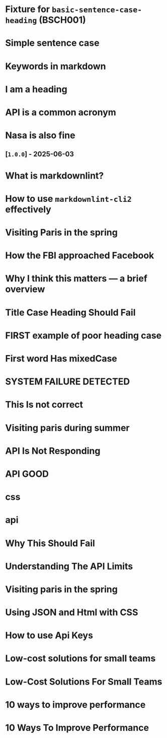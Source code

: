 <!-- markdownlint-disable MD041 MD007 MD032 -->
<!--
 * Test fixture for the sentence-case-heading (SC001) custom markdownlint rule
 *
 * This file contains examples of both valid and invalid markdown headings according to the
 * sentence case rule. Each heading is annotated with an HTML comment indicating whether it
 * should pass (✅) or fail (❌) the rule check.
 *
 * The sentence case rule requires:
 *
 * * First word capitalized
 * * All other words lowercase (except acronyms ≤ 4 letters and the pronoun "I")
 * * No all-caps headings
 *
 * Annotations:
 *
 * * ✅ = This heading should PASS the rule check (no violations)
 * * ❌ = This heading should FAIL the rule check (rule should report a violation)
 -->

<!-- markdownlint-disable MD025 -->

<!-- 
NOTE: The sentence-case-heading rule violations in this file are INTENTIONAL.
They are used to test the custom rule's ability to detect various heading case issues.
-->

# Fixture for `basic-sentence-case-heading` (BSCH001) <!-- ✅ -->

# Simple sentence case <!-- ✅ -->

# Keywords in markdown <!-- ✅ -->

# I am a heading <!-- ✅ -->

# API is a common acronym <!-- ✅ -->

# Nasa is also fine <!-- ✅ -->

## [`1.0.0`] - 2025-06-03 <!-- ✅ -->

# What is markdownlint? <!-- ✅ -->

# How to use `markdownlint-cli2` effectively <!-- ✅ -->

# Visiting Paris in the spring <!-- ✅ -->

# How the FBI approached Facebook <!-- ✅ -->

# Why I think this matters — a brief overview <!-- ✅ -->

# Title Case Heading Should Fail <!-- ❌ -->

# FIRST example of poor heading case <!-- ❌ -->

# First word Has mixedCase <!-- ❌ -->

# SYSTEM FAILURE DETECTED <!-- ❌ -->

# This Is not correct <!-- ❌ -->

# Visiting paris during summer <!-- ❌ -->

# API Is Not Responding <!-- ❌ -->

# API GOOD <!-- ❌ -->

# css <!-- ❌ -->

# api <!-- ❌ -->

# Why This Should Fail <!-- ❌ -->

# Understanding The API Limits <!-- ❌ -->

# Visiting paris in the spring <!-- ❌ -->

# Using JSON and Html with CSS <!-- ❌ -->

# How to use Api Keys <!-- ❌ -->

# Low-cost solutions for small teams <!-- ✅ -->

# Low-Cost Solutions For Small Teams <!-- ❌ -->

# 10 ways to improve performance <!-- ✅ -->

# 10 Ways To Improve Performance <!-- ❌ -->
